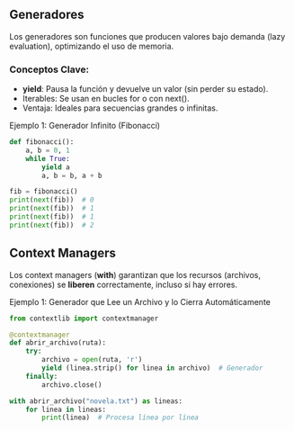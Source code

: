 ## Generadores

Los generadores son funciones que producen valores bajo demanda (lazy evaluation), optimizando el uso de memoria.

### Conceptos Clave:
* **yield**: Pausa la función y devuelve un valor (sin perder su estado).
* Iterables: Se usan en bucles for o con next().
* Ventaja: Ideales para secuencias grandes o infinitas.

Ejemplo 1: Generador Infinito (Fibonacci)
```python
def fibonacci():
    a, b = 0, 1
    while True:
        yield a
        a, b = b, a + b

fib = fibonacci()
print(next(fib))  # 0
print(next(fib))  # 1
print(next(fib))  # 1
print(next(fib))  # 2
```

## Context Managers

Los context managers (**with**) garantizan que los recursos (archivos, conexiones) se **liberen** correctamente, incluso si hay errores.

Ejemplo 1: Generador que Lee un Archivo y lo Cierra Automáticamente

```python 
from contextlib import contextmanager

@contextmanager
def abrir_archivo(ruta):
    try:
        archivo = open(ruta, 'r')
        yield (linea.strip() for linea in archivo)  # Generador
    finally:
        archivo.close()

with abrir_archivo("novela.txt") as lineas:
    for linea in lineas:
        print(linea)  # Procesa línea por línea
```